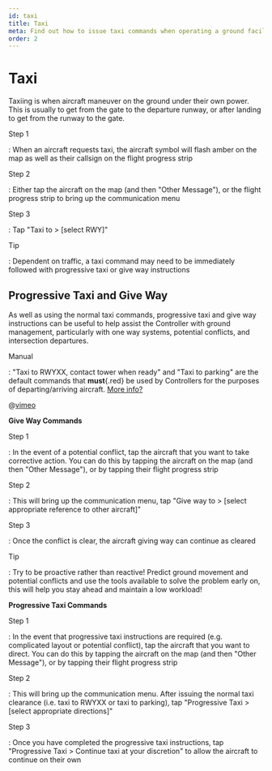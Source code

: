 ```yaml
---
id: taxi
title: Taxi
meta: Find out how to issue taxi commands when operating a ground facility within Infinite Flight.
order: 2
---
```


# Taxi



Taxiing is when aircraft maneuver on the ground under their own power. This is usually to get from the gate to the departure runway, or after landing to get from the runway to the gate.



Step 1

: When an aircraft requests taxi, the aircraft symbol will flash amber on the map as well as their callsign on the flight progress strip



Step 2

: Either tap the aircraft on the map (and then "Other Message"), or the flight progress strip to bring up the communication menu



Step 3

: Tap "Taxi to > [select RWY]"



Tip

: Dependent on traffic, a taxi command may need to be immediately followed with progressive taxi or give way instructions



## Progressive Taxi and Give Way

As well as using the normal taxi commands, progressive taxi and give way instructions can be useful to help assist the Controller with ground management, particularly with one way systems, potential conflicts, and intersection departures. 



Manual

: "Taxi to RWYXX, contact tower when ready" and "Taxi to parking" are the default commands that **must**{.red} be used by Controllers for the purposes of departing/arriving aircraft. [More info?](/guide/atc-manual/2.-ground/2.2-taxi-and-use-of-give-way#2.2.2)



@[vimeo](560117809)



**Give Way Commands**

Step 1

: In the event of a potential conflict, tap the aircraft that you want to take corrective action. You can do this by tapping the aircraft on the map (and then "Other Message"), or by tapping their flight progress strip



Step 2

: This will bring up the communication menu, tap "Give way to > [select appropriate reference to other aircraft]"



Step 3

: Once the conflict is clear, the aircraft giving way can continue as cleared



Tip

: Try to be proactive rather than reactive! Predict ground movement and potential conflicts and use the tools available to solve the problem early on, this will help you stay ahead and maintain a low workload!



**Progressive Taxi Commands**

Step 1

: In the event that progressive taxi instructions are required (e.g. complicated layout or potential conflict), tap the aircraft that you want to direct. You can do this by tapping the aircraft on the map (and then "Other Message"), or by tapping their flight progress strip



Step 2

: This will bring up the communication menu. After issuing the normal taxi clearance (i.e. taxi to RWYXX or taxi to parking), tap "Progressive Taxi > [select appropriate directions]"



Step 3

: Once you have completed the progressive taxi instructions, tap "Progressive Taxi > Continue taxi at your discretion" to allow the aircraft to continue on their own